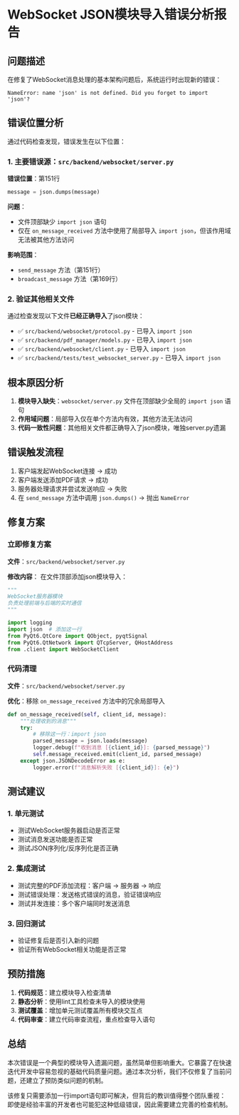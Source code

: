 # WebSocket JSON模块导入错误分析报告

## 问题描述

在修复了WebSocket消息处理的基本架构问题后，系统运行时出现新的错误：

```
NameError: name 'json' is not defined. Did you forget to import 'json'?
```

## 错误位置分析

通过代码检查发现，错误发生在以下位置：

### 1. 主要错误源：`src/backend/websocket/server.py`

**错误位置**：第151行
```python
message = json.dumps(message)
```

**问题**：
- 文件顶部缺少 `import json` 语句
- 仅在 `on_message_received` 方法中使用了局部导入 `import json`，但该作用域无法被其他方法访问

**影响范围**：
- `send_message` 方法（第151行）
- `broadcast_message` 方法（第169行）

### 2. 验证其他相关文件

通过检查发现以下文件**已经正确导入**了json模块：

- ✅ `src/backend/websocket/protocol.py` - 已导入 `import json`
- ✅ `src/backend/pdf_manager/models.py` - 已导入 `import json`
- ✅ `src/backend/websocket/client.py` - 已导入 `import json`
- ✅ `src/backend/tests/test_websocket_server.py` - 已导入 `import json`

## 根本原因分析

1. **模块导入缺失**：`websocket/server.py` 文件在顶部缺少全局的 `import json` 语句
2. **作用域问题**：局部导入仅在单个方法内有效，其他方法无法访问
3. **代码一致性问题**：其他相关文件都正确导入了json模块，唯独server.py遗漏

## 错误触发流程

1. 客户端发起WebSocket连接 → 成功
2. 客户端发送添加PDF请求 → 成功
3. 服务器处理请求并尝试发送响应 → 失败
4. 在 `send_message` 方法中调用 `json.dumps()` → 抛出 `NameError`

## 修复方案

### 立即修复方案

**文件**：`src/backend/websocket/server.py`

**修改内容**：
在文件顶部添加json模块导入：

```python
"""
WebSocket服务器模块
负责处理前端与后端的实时通信
"""

import logging
import json  # 添加这一行
from PyQt6.QtCore import QObject, pyqtSignal
from PyQt6.QtNetwork import QTcpServer, QHostAddress
from .client import WebSocketClient
```

### 代码清理

**文件**：`src/backend/websocket/server.py`

**优化**：移除 `on_message_received` 方法中的冗余局部导入

```python
def on_message_received(self, client_id, message):
    """处理收到的消息"""
    try:
        # 移除这一行：import json
        parsed_message = json.loads(message)
        logger.debug(f"收到消息 [{client_id}]: {parsed_message}")
        self.message_received.emit(client_id, parsed_message)
    except json.JSONDecodeError as e:
        logger.error(f"消息解析失败 [{client_id}]: {e}")
```

## 测试建议

### 1. 单元测试
- 测试WebSocket服务器启动是否正常
- 测试消息发送功能是否正常
- 测试JSON序列化/反序列化是否正确

### 2. 集成测试
- 测试完整的PDF添加流程：客户端 → 服务器 → 响应
- 测试错误处理：发送格式错误的消息，验证错误响应
- 测试并发连接：多个客户端同时发送消息

### 3. 回归测试
- 验证修复后是否引入新的问题
- 验证所有WebSocket相关功能是否正常

## 预防措施

1. **代码规范**：建立模块导入检查清单
2. **静态分析**：使用lint工具检查未导入的模块使用
3. **测试覆盖**：增加单元测试覆盖所有模块交互点
4. **代码审查**：建立代码审查流程，重点检查导入语句

## 总结

本次错误是一个典型的模块导入遗漏问题，虽然简单但影响重大。它暴露了在快速迭代开发中容易忽视的基础代码质量问题。通过本次分析，我们不仅修复了当前问题，还建立了预防类似问题的机制。

该修复只需要添加一行import语句即可解决，但背后的教训值得整个团队重视：即使是经验丰富的开发者也可能犯这种低级错误，因此需要建立完善的检查机制。